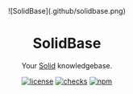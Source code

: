 <div align="center">
  ![SolidBase](.github/solidbase.png)
</div>

<h1 align="center">SolidBase</h1>

<div align="center">

Your [Solid](https://www.solidjs.com) knowledgebase.

[![license](https://img.shields.io/badge/license-MIT-1890ff.svg)](https://github.com/kobaltedev/solidbase/blob/main/LICENSE)
[![checks](https://img.shields.io/github/checks-status/kobaltedev/solidbase/main)](https://github.com/kobaltedev/solidbase/actions)
[![npm](https://img.shields.io/npm/v/@kobalte/solidbase)](https://www.npmjs.com/package/@kobalte/solidbase)

</div>
